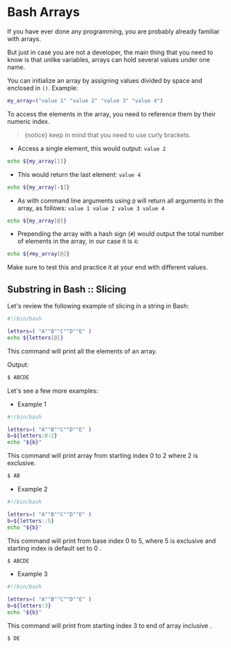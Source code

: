 # Bash Arrays

If you have ever done any programming, you are probably already familiar with arrays. 

But just in case you are not a developer, the main thing that you need to know is that unlike variables, arrays can hold several values under one name.

You can initialize an array by assigning values divided by space and enclosed in `()`. Example:

```bash
my_array=("value 1" "value 2" "value 3" "value 4")
```

To access the elements in the array, you need to reference them by their numeric index.

>{notice} keep in mind that you need to use curly brackets.

* Access a single element, this would output: `value 2`

```bash
echo ${my_array[1]}
```

* This would return the last element: `value 4`

```bash
echo ${my_array[-1]}
```

* As with command line arguments using `@` will return all arguments in the array, as follows: `value 1 value 2 value 3 value 4`

```bash
echo ${my_array[@]}
```

* Prepending the array with a hash sign (`#`) would output the total number of elements in the array, in our case it is `4`:

```bash
echo ${#my_array[@]}
```

Make sure to test this and practice it at your end with different values.

## Substring in Bash :: Slicing

Let's review the following example of slicing in a string in Bash:

```bash
#!/bin/bash

letters=( "A""B""C""D""E" ) 
echo ${letters[@]}
```

This command will print all the elements of an array.

Output:

```bash
$ ABCDE
```


Let's see a few more examples:

- Example 1  

```bash
#!/bin/bash

letters=( "A""B""C""D""E" ) 
b=${letters:0:2}
echo "${b}"
```

This command will print array from starting index 0 to 2 where 2 is exclusive.

```bash
$ AB
```
 
 - Example 2

```bash
#!/bin/bash

letters=( "A""B""C""D""E" ) 
b=${letters::5}
echo "${b}"
```

This command will print from base index 0 to 5, where 5 is exclusive and starting index is default set to 0 .

```bash
$ ABCDE
```

- Example 3

```bash
#!/bin/bash

letters=( "A""B""C""D""E" ) 
b=${letters:3}
echo "${b}"
```

This command will print from starting index
 3 to end of array inclusive .

 ```bash
 $ DE
 ```
